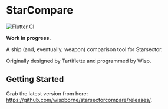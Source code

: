 # StarCompare

[![Flutter CI](https://github.com/wispborne/starsectorcompare/actions/workflows/main.yml/badge.svg)](https://github.com/wispborne/starsectorcompare/actions/workflows/main.yml)

**Work in progress.**

A ship (and, eventually, weapon) comparison tool for Starsector. 

Originally designed by Tartiflette and programmed by Wisp.

## Getting Started

Grab the latest version from here: https://github.com/wispborne/starsectorcompare/releases/.